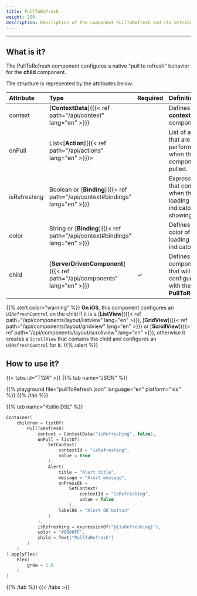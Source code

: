 ```yaml
---
title: PullToRefresh
weight: 290
description: Description of the component PullToRefresh and its attributes
---
```


---

## What is it?

The PullToRefresh component configures a native "pull to refresh" behavior for the **child** component.

The structure is represented by the attributes below:

| Attribute | Type                                                | Required | Definition                                                                                          |
| :-------- | :-------------------------------------------------- | :------- | :-------------------------------------------------------------------------------------------------- |
| context   | [**ContextData**]({{< ref path="/api/context" lang="en" >}}) |          | Defines a **context** for the component. |
| onPull    | List<[**Action**]({{< ref path="/api/actions" lang="en" >}})> |          | List of actions that are performed when the **child** component is pulled. |
| isRefreshing | Boolean or [**Binding**]({{< ref path="/api/context#bindings" lang="en" >}}) |          | Expression that controls when the loading indicator is showing. |
| color     | String or [**Binding**]({{< ref path="/api/context#bindings" lang="en" >}}) |          | Defines the color of the loading indicator. |
| child     | [**ServerDrivenComponent**]({{< ref path="/api/components" lang="en" >}}) | ✓        | Defines the component that will be configured with the **PullToRefresh**. |

{{% alert color="warning" %}}
**On iOS**, this component configures an `UIRefreshControl` on the child if it is a [**ListView**]({{< ref path="/api/components/layout/listview" lang="en" >}}), [**GridView**]({{< ref path="/api/components/layout/gridview" lang="en" >}}) or [**ScrollView**]({{< ref path="/api/components/layout/scrollview" lang="en" >}}), otherwise it creates a `ScrollView` that contains the child and configures an `UIRefreshControl` for it.
{{% /alert %}}

## How to use it?

{{< tabs id="T124" >}}
{{% tab name="JSON" %}}

<!-- json-playground:pullToRefresh.json
{
    "_beagleComponent_": "beagle:container",
    "children": [
        {
            "_beagleComponent_": "beagle:pullToRefresh",
            "context": {
                "id": "isRefreshing",
                "value": false
            },
            "onPull": [
                {
                    "_beagleAction_": "beagle:setContext",
                    "contextId": "isRefreshing",
                    "value": true
                },
                {
                    "_beagleAction_": "beagle:alert",
                    "title": "Alert title",
                    "message": "Alert message",
                    "onPressOk": {
                        "_beagleAction_": "beagle:setContext",
                        "contextId": "isRefreshing",
                        "value": false
                    },
                    "labelOk": "Alert OK button"
                }
            ],
            "isRefreshing": "@{isRefreshing}",
            "color": "#0000FF",
            "child": {
                "_beagleComponent_": "beagle:text",
                "text": "PullToRefresh"
            }
        }
    ],
    "style" : {
        "flex" : {
            "grow": 1
        }
    }
}
-->

{{% playground file="pullToRefresh.json" language="en" platform="ios" %}}
{{% /tab %}}

{{% tab name="Kotlin DSL" %}}

```kotlin
Container(
    children = listOf(
        PullToRefresh(
            context = ContextData("isRefreshing", false),
            onPull = listOf(
                SetContext(
                    contextId = "isRefreshing",
                    value = true
                ),
                Alert(
                    title = "Alert title",
                    message = "Alert message",
                    onPressOk =
                        SetContext(
                            contextId = "isRefreshing",
                            value = false
                        ),
                    labelOk = "Alert OK button"
                )
            ),
            isRefreshing = expressionOf("@{isRefreshing}"),
            color = "#0000FF",
            child = Text("PullToRefresh")
        )
    )
).applyFlex(
    Flex(
        grow = 1.0
    )
)
```

{{% /tab %}}
{{< /tabs >}}
